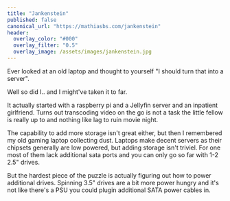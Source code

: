 ```yaml
---
title: "Jankenstein"
published: false
canonical_url: "https://mathiasbs.com/jankenstein"
header:
  overlay_color: "#000"
  overlay_filter: "0.5"
  overlay_image: /assets/images/jankenstein.jpg
---
```

Ever looked at an old laptop and thought to yourself "I should turn that into a server". 

Well so did I.. and I might've taken it to far.

It actually started with a raspberry pi and a Jellyfin server and an inpatient girlfriend. Turns out transcoding video on the go is not a task the little fellow is really up to and nothing like lag to ruin movie night. 

The capability to add more storage isn't great either, but then I remembered my old gaming laptop collecting dust. Laptops make decent servers as their chipsets generally are low powered, but adding storage isn't triviel. For one most of them lack additional sata ports and you can only go so far with 1-2 2.5" drives. 

But the hardest piece of the puzzle is actually figuring out how to power additional drives. Spinning 3.5" drives are a bit more power hungry and it's not like there's a PSU you could plugin additional SATA power cables in. 

